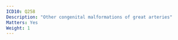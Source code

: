 ```yaml
---
ICD10: Q258
Description: "Other congenital malformations of great arteries"
Matters: Yes
Weight: 1
---
```


